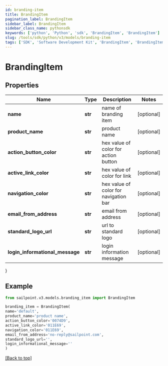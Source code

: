 ```yaml
---
id: branding-item
title: BrandingItem
pagination_label: BrandingItem
sidebar_label: BrandingItem
sidebar_class_name: pythonsdk
keywords: ['python', 'Python', 'sdk', 'BrandingItem', 'BrandingItem']
slug: /tools/sdk/python/v3/models/branding-item
tags: ['SDK', 'Software Development Kit', 'BrandingItem', 'BrandingItem']
---
```


# BrandingItem

## Properties

| Name | Type | Description | Notes |
| --- | --- | --- | --- |
| **name** | **str** | name of branding item | [optional] |
| **product_name** | **str** | product name | [optional] |
| **action_button_color** | **str** | hex value of color for action button | [optional] |
| **active_link_color** | **str** | hex value of color for link | [optional] |
| **navigation_color** | **str** | hex value of color for navigation bar | [optional] |
| **email_from_address** | **str** | email from address | [optional] |
| **standard_logo_url** | **str** | url to standard logo | [optional] |
| **login_informational_message** | **str** | login information message | [optional] |

}

## Example

```python
from sailpoint.v3.models.branding_item import BrandingItem

branding_item = BrandingItem(
name='default',
product_name='product name',
action_button_color='0074D9',
active_link_color='011E69',
navigation_color='011E69',
email_from_address='no-reply@sailpoint.com',
standard_logo_url='',
login_informational_message=''
)

```

[[Back to top]](#)

